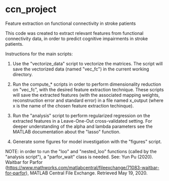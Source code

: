 # ccn_project
 Feature extraction on functional connectivity in stroke patients
 
 This code was created to extract relevant features from functional connectivity data, in order to predict cognitive impairments in stroke patients. 


Instructions for the main scripts:

1. Use the "vectorize_data" script to vectorize the matrices. The script will save the vectorized data (named "vec_fc") in the current working directory. 

2. Run the compute_* scripts in order to perform dimensionality reduction on "vec_fc", with the desired feature extraction technique. These scripts will save the extracted features (with the associated mapping weights, reconstruction error and standard error) in a file named x_output (where x is the name of the chosen feature extraction techinque).

3. Run the "analysis" script to perform regularized regression on the extracted features in a Leave-One-Out cross-validated setting. For deeper understanding of the alpha and lambda parameters see the MATLAB documentation about the "lasso" function.

4. Generate some figures for model investigation with the "figures" script.

NOTE: in order to run the "loo" and "nested_loo" functions (called by the "analysis script"), a "parfor_wait" class is needed. See: Yun Pu (2020). Waitbar for Parfor (https://www.mathworks.com/matlabcentral/fileexchange/71083-waitbar-for-parfor), MATLAB Central File Exchange. Retrieved May 19, 2020. 
